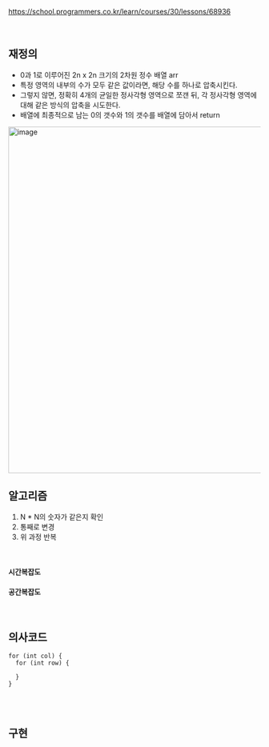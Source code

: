 https://school.programmers.co.kr/learn/courses/30/lessons/68936

<br>

## 재정의
- 0과 1로 이루어진 2n x 2n 크기의 2차원 정수 배열 arr
- 특정 영역의 내부의 수가 모두 같은 값이라면, 해당 수를 하나로 압축시킨다.
- 그렇지 않면, 정확히 4개의 균일한 정사각형 영역으로 쪼갠 뒤, 각 정사각형 영역에 대해 같은 방식의 압축을 시도한다.
- 배열에 최종적으로 남는 0의 갯수와 1의 갯수를 배열에 담아서 return 
<img width="693" alt="image" src="https://github.com/user-attachments/assets/56725486-7807-4ded-a9ac-533e97e34857">





<br>

## 알고리즘
1. N * N의 숫자가 같은지 확인
2. 통째로 변경
3. 위 과정 반복


<br>

#### 시간복잡도
#### 공간복잡도

<br>

## 의사코드
```
for (int col) {
  for (int row) {
    
  }
}


```

<br>

## 구현
